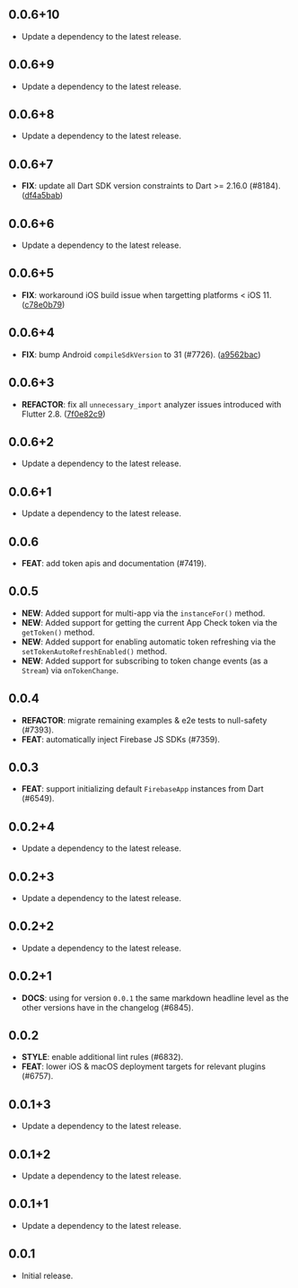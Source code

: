## 0.0.6+10

 - Update a dependency to the latest release.

## 0.0.6+9

 - Update a dependency to the latest release.

## 0.0.6+8

 - Update a dependency to the latest release.

## 0.0.6+7

 - **FIX**: update all Dart SDK version constraints to Dart >= 2.16.0 (#8184). ([df4a5bab](https://github.com/FirebaseExtended/flutterfire/commit/df4a5bab3c029399b4f257a5dd658d302efe3908))

## 0.0.6+6

 - Update a dependency to the latest release.

## 0.0.6+5

 - **FIX**: workaround iOS build issue when targetting platforms < iOS 11. ([c78e0b79](https://github.com/FirebaseExtended/flutterfire/commit/c78e0b79bde479e78c558d3df92988c130280e81))

## 0.0.6+4

 - **FIX**: bump Android `compileSdkVersion` to 31 (#7726). ([a9562bac](https://github.com/FirebaseExtended/flutterfire/commit/a9562bac60ba927fb3664a47a7f7eaceb277dca6))

## 0.0.6+3

 - **REFACTOR**: fix all `unnecessary_import` analyzer issues introduced with Flutter 2.8. ([7f0e82c9](https://github.com/FirebaseExtended/flutterfire/commit/7f0e82c978a3f5a707dd95c7e9136a3e106ff75e))

## 0.0.6+2

 - Update a dependency to the latest release.

## 0.0.6+1

 - Update a dependency to the latest release.

## 0.0.6

 - **FEAT**: add token apis and documentation (#7419).

## 0.0.5

- **NEW**: Added support for multi-app via the `instanceFor()` method.
- **NEW**: Added support for getting the current App Check token via the `getToken()` method.
- **NEW**: Added support for enabling automatic token refreshing via the `setTokenAutoRefreshEnabled()` method.
- **NEW**: Added support for subscribing to token change events (as a `Stream`) via `onTokenChange`.

## 0.0.4

 - **REFACTOR**: migrate remaining examples & e2e tests to null-safety (#7393).
 - **FEAT**: automatically inject Firebase JS SDKs (#7359).

## 0.0.3

 - **FEAT**: support initializing default `FirebaseApp` instances from Dart (#6549).

## 0.0.2+4

 - Update a dependency to the latest release.

## 0.0.2+3

 - Update a dependency to the latest release.

## 0.0.2+2

 - Update a dependency to the latest release.

## 0.0.2+1

 - **DOCS**: using for version `0.0.1` the same markdown headline level as the other versions have in the changelog (#6845).

## 0.0.2

 - **STYLE**: enable additional lint rules (#6832).
 - **FEAT**: lower iOS & macOS deployment targets for relevant plugins (#6757).

## 0.0.1+3

 - Update a dependency to the latest release.

## 0.0.1+2

 - Update a dependency to the latest release.

## 0.0.1+1

 - Update a dependency to the latest release.

## 0.0.1

 - Initial release.
